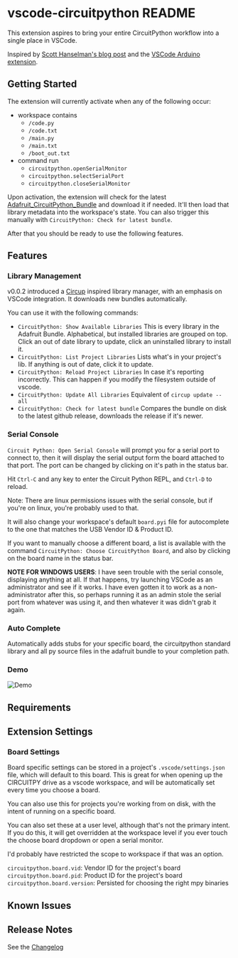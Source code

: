 # vscode-circuitpython README

This extension aspires to bring your entire CircuitPython workflow into a single
place in VSCode.

Inspired by [Scott Hanselman's blog
post](https://www.hanselman.com/blog/UsingVisualStudioCodeToProgramCircuitPythonWithAnAdaFruitNeoTrellisM4.aspx)
and the [VSCode Arduino extension](https://github.com/Microsoft/vscode-arduino).

## Getting Started

The extension will currently activate when any of the following occur:

* workspace contains
  * `/code.py`
  * `/code.txt`
  * `/main.py`
  * `/main.txt`
  * `/boot_out.txt`
* command run
  * `circuitpython.openSerialMonitor`
  * `circuitpython.selectSerialPort`
  * `circuitpython.closeSerialMonitor`

Upon activation, the extension will check for the latest
[Adafruit_CircuitPython_Bundle](https://github.com/adafruit/Adafruit_CircuitPython_Bundle)
and download it if needed. It'll then load that library metadata into the
workspace's state. You can also trigger this manually with `CircuitPython: Check
for latest bundle`.

After that you should be ready to use the following features.

## Features

### Library Management

v0.0.2 introduced a [Circup](https://github.com/adafruit/circup) inspired
library manager, with an emphasis on VSCode integration. It downloads new
bundles automatically.

You can use it with the following commands:

* `CircuitPython: Show Available Libraries`
  This is every library in the Adafruit Bundle. Alphabetical, but 
  installed libraries are grouped on top. Click an out of date library 
  to update, click an uninstalled library to install it.
* `CircuitPython: List Project Libraries`
  Lists what's in your project's lib. If anything is out of date, click 
  it to update.
* `CircuitPython: Reload Project Libraries` 
  In case it's reporting incorrectly. This can happen if you modify the 
  filesystem outside of vscode.
* `CircuitPython: Update All Libraries`
  Equivalent of `circup update --all`
* `CircuitPython: Check for latest bundle`
  Compares the bundle on disk to the latest github release, downloads the 
  release if it's newer.

### Serial Console

`Circuit Python: Open Serial Console` will prompt you for a serial port to
connect to, then it will display the serial output form the board attached to
that port. The port can be changed by clicking on it's path in the status bar.

Hit `Ctrl-C` and any key to enter the Circuit Python REPL, and `Ctrl-D` to
reload.

Note: There are linux permissions issues with the serial console, but if you're
on linux, you're probably used to that.

It will also change your workspace's default `board.pyi` file for autocomplete
to the one that matches the USB Vendor ID & Product ID.

If you want to manually choose a different board, a list is available with the
command `CircuitPython: Choose CircuitPython Board`, and also by clicking on the
board name in the status bar.

**NOTE FOR WINDOWS USERS**: I have seen trouble with the serial console,
displaying anything at all. If that happens, try launching VSCode as an
administrator and see if it works. I have even gotten it to work as a
non-administrator after this, so perhaps running it as an admin stole the serial
port from whatever was using it, and then whatever it was didn't grab it again.

### Auto Complete

Automatically adds stubs for your specific board, the circuitpython standard
library and all py source files in the adafruit bundle to your completion path.

### Demo

![Demo](images/circuitpy-demo.gif)

## Requirements

## Extension Settings

### Board Settings

Board specific settings can be stored in a project's `.vscode/settings.json`
file, which will default to this board. This is great for when opening up the
CIRCUITPY drive as a vscode workspace, and will be automatically set every time
you choose a board.

You can also use this for projects you're working from on disk, with the intent
of running on a specific board.

You can also set these at a user level, although that's not the primary intent.
If you do this, it will get overridden at the workspace level if you ever touch
the choose board dropdown or open a serial monitor. 

I'd probably have restricted the scope to workspace if that was an option.

`circuitpython.board.vid`: Vendor ID for the project's board
`circuitpython.board.pid`: Product ID for the project's board
`circuitpython.board.version`: Persisted for choosing the right mpy binaries

## Known Issues

## Release Notes

See the [Changelog](CHANGELOG.md)
